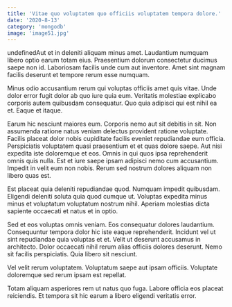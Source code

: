 ```yaml
---
title: 'Vitae quo voluptatem quo officiis voluptatem tempora dolore.'
date: '2020-8-13'
category: 'mongodb'
image: 'image51.jpg'
---
```


undefinedAut et in deleniti aliquam minus amet. Laudantium numquam libero optio earum totam eius. Praesentium dolorum consectetur ducimus saepe non id. Laboriosam facilis unde cum aut inventore. Amet sint magnam facilis deserunt et tempore rerum esse numquam.
 Minus odio accusantium rerum qui voluptas officiis amet quis vitae. Unde dolor error fugit dolor ab quo iure quia eum. Veritatis molestiae explicabo corporis autem quibusdam consequatur. Quo quia adipisci qui est nihil ea et. Eaque et itaque.
 Earum hic nesciunt maiores eum. Corporis nemo aut sit debitis in sit. Non assumenda ratione natus veniam delectus provident ratione voluptate. Facilis placeat dolor nobis cupiditate facilis eveniet repudiandae eum officia.
Perspiciatis voluptatem quasi praesentium et et quas dolore saepe. Aut nisi expedita iste doloremque et eos. Omnis in qui quos ipsa reprehenderit omnis quis nulla. Est et iure saepe ipsam adipisci nemo cum accusantium. Impedit in velit eum non nobis. Rerum sed nostrum dolores aliquam non libero quas est.
 Est placeat quia deleniti repudiandae quod. Numquam impedit quibusdam. Eligendi deleniti soluta quia quod cumque ut. Voluptas expedita minus minus et voluptatum voluptatum nostrum nihil. Aperiam molestias dicta sapiente occaecati et natus et in optio.
 Sed et eos voluptas omnis veniam. Eos consequatur dolores laudantium. Consequuntur tempora dolor hic iste eaque reprehenderit.
Incidunt vel ut sint repudiandae quia voluptas et et. Velit ut deserunt accusamus in architecto. Dolor occaecati nihil rerum alias officiis dolores deserunt. Nemo sit facilis perspiciatis. Quia libero sit nesciunt.
 Vel velit rerum voluptatem. Voluptatum saepe aut ipsam officiis. Voluptate doloremque sed rerum ipsam est repellat.
 Totam aliquam asperiores rem ut natus quo fuga. Labore officia eos placeat reiciendis. Et tempora sit hic earum a libero eligendi veritatis error.

